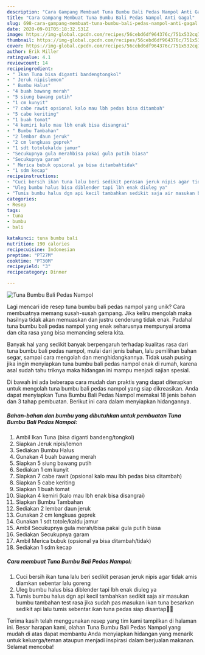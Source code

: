 ```yaml
---
description: "Cara Gampang Membuat Tuna Bumbu Bali Pedas Nampol Anti Gagal"
title: "Cara Gampang Membuat Tuna Bumbu Bali Pedas Nampol Anti Gagal"
slug: 698-cara-gampang-membuat-tuna-bumbu-bali-pedas-nampol-anti-gagal
date: 2020-09-01T05:18:32.531Z
image: https://img-global.cpcdn.com/recipes/56cebd6df964376c/751x532cq70/tuna-bumbu-bali-pedas-nampol-foto-resep-utama.jpg
thumbnail: https://img-global.cpcdn.com/recipes/56cebd6df964376c/751x532cq70/tuna-bumbu-bali-pedas-nampol-foto-resep-utama.jpg
cover: https://img-global.cpcdn.com/recipes/56cebd6df964376c/751x532cq70/tuna-bumbu-bali-pedas-nampol-foto-resep-utama.jpg
author: Erik Miller
ratingvalue: 4.1
reviewcount: 14
recipeingredient:
- " Ikan Tuna bisa diganti bandengtongkol"
- " Jeruk nipislemon"
- " Bumbu Halus"
- "4 buah bawang merah"
- "5 siung bawang putih"
- "1 cm kunyit"
- "7 cabe rawit opsional kalo mau lbh pedas bisa ditambah"
- "5 cabe keriting"
- "1 buah tomat"
- "4 kemiri kalo mau lbh enak bisa disangrai"
- " Bumbu Tambahan"
- "2 lembar daun jeruk"
- "2 cm lengkuas geprek"
- "1 sdt totolekaldu jamur"
- "Secukupnya gula merahbisa pakai gula putih biasa"
- "Secukupnya garam"
- " Merica bubuk opsional ya bisa ditambahtidak"
- "1 sdm kecap"
recipeinstructions:
- "Cuci bersih ikan tuna lalu beri sedikit perasan jeruk nipis agar tidak amis diamkan sebentar lalu goreng"
- "Uleg bumbu halus bisa diblender tapi lbh enak diuleg ya"
- "Tumis bumbu halus dgn api kecil tambahkan sedikit saja air masukan bumbu tambahan test rasa jika sudah pas masukan ikan tuna besarkan sedikit api lalu tumis sebentar.ikan tuna pedas siap disantap👍🏼"
categories:
- Resep
tags:
- tuna
- bumbu
- bali

katakunci: tuna bumbu bali 
nutrition: 190 calories
recipecuisine: Indonesian
preptime: "PT27M"
cooktime: "PT30M"
recipeyield: "3"
recipecategory: Dinner

---
```



![Tuna Bumbu Bali Pedas Nampol](https://img-global.cpcdn.com/recipes/56cebd6df964376c/751x532cq70/tuna-bumbu-bali-pedas-nampol-foto-resep-utama.jpg)

Lagi mencari ide resep tuna bumbu bali pedas nampol yang unik? Cara membuatnya memang susah-susah gampang. Jika keliru mengolah maka hasilnya tidak akan memuaskan dan justru cenderung tidak enak. Padahal tuna bumbu bali pedas nampol yang enak seharusnya mempunyai aroma dan cita rasa yang bisa memancing selera kita.

Banyak hal yang sedikit banyak berpengaruh terhadap kualitas rasa dari tuna bumbu bali pedas nampol, mulai dari jenis bahan, lalu pemilihan bahan segar, sampai cara mengolah dan menghidangkannya. Tidak usah pusing jika ingin menyiapkan tuna bumbu bali pedas nampol enak di rumah, karena asal sudah tahu triknya maka hidangan ini mampu menjadi sajian spesial.




Di bawah ini ada beberapa cara mudah dan praktis yang dapat diterapkan untuk mengolah tuna bumbu bali pedas nampol yang siap dikreasikan. Anda dapat menyiapkan Tuna Bumbu Bali Pedas Nampol memakai 18 jenis bahan dan 3 tahap pembuatan. Berikut ini cara dalam menyiapkan hidangannya.

<!--inarticleads1-->

##### Bahan-bahan dan bumbu yang dibutuhkan untuk pembuatan Tuna Bumbu Bali Pedas Nampol:

1. Ambil  Ikan Tuna (bisa diganti bandeng/tongkol)
1. Siapkan  Jeruk nipis/lemon
1. Sediakan  Bumbu Halus
1. Gunakan 4 buah bawang merah
1. Siapkan 5 siung bawang putih
1. Sediakan 1 cm kunyit
1. Siapkan 7 cabe rawit (opsional kalo mau lbh pedas bisa ditambah)
1. Siapkan 5 cabe keriting
1. Siapkan 1 buah tomat
1. Siapkan 4 kemiri (kalo mau lbh enak bisa disangrai)
1. Siapkan  Bumbu Tambahan
1. Sediakan 2 lembar daun jeruk
1. Gunakan 2 cm lengkuas geprek
1. Gunakan 1 sdt totole/kaldu jamur
1. Ambil Secukupnya gula merah/bisa pakai gula putih biasa
1. Sediakan Secukupnya garam
1. Ambil  Merica bubuk (opsional ya bisa ditambah/tidak)
1. Sediakan 1 sdm kecap




<!--inarticleads2-->

##### Cara membuat Tuna Bumbu Bali Pedas Nampol:

1. Cuci bersih ikan tuna lalu beri sedikit perasan jeruk nipis agar tidak amis diamkan sebentar lalu goreng
1. Uleg bumbu halus bisa diblender tapi lbh enak diuleg ya
1. Tumis bumbu halus dgn api kecil tambahkan sedikit saja air masukan bumbu tambahan test rasa jika sudah pas masukan ikan tuna besarkan sedikit api lalu tumis sebentar.ikan tuna pedas siap disantap👍🏼




Terima kasih telah menggunakan resep yang tim kami tampilkan di halaman ini. Besar harapan kami, olahan Tuna Bumbu Bali Pedas Nampol yang mudah di atas dapat membantu Anda menyiapkan hidangan yang menarik untuk keluarga/teman ataupun menjadi inspirasi dalam berjualan makanan. Selamat mencoba!
